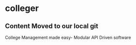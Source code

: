 # colleger
## Content Moved to our local git
College Management made easy- Modular API Driven software
